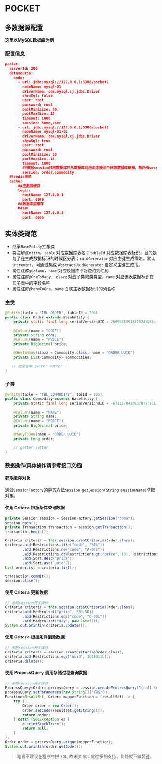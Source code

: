 # POCKET
## 多数据源配置
**这里以MySQL数据库为例**

### 配置信息
```json
pocket:
  serverId: 200
  datasource:
    node:
      - url: jdbc:mysql://127.0.0.1:3306/pocket1
        nodeName: mysql-01
        driverName: com.mysql.cj.jdbc.Driver
        showSql: false
        user: root
        password: root
        poolMiniSize: 10
        poolMaxSize: 15
        timeout: 1000
        session: homo,user
      - url: jdbc:mysql://127.0.0.1:3306/pocket2
        nodeName: mysql-01-02
        driverName: com.mysql.cj.jdbc.Driver
        showSql: true
        user: root
        password: root
        poolMiniSize: 10
        poolMaxSize: 15
        timeout: 1000
        ##根据session找到数据库并从数据库对应的连接池中获取数据库链接，故所有session不可重复
        session: order,commodity
  ##redis服务
  cache:
      ##应用层缓存
      logic:
        hostName: 127.0.0.1
        port: 6079
      ##数据库层缓存
      base:
        hostName: 127.0.0.1
        port: 6666
```

## 实体类规范
- 继承`BaseEntity`抽象类
- 类注解`@Entity`，`table` 对应数据库表名；`tableId` 对应数据库表标识，目的是为了在生成数据标识的时候区分表；`uuidGenerator` 对应主键生成策略，默认 `increment`，可通过集成 `AbstractUuidGenerator` 自定义主键生成策。
- 属性注解`@Column`，`name` 对应数据库中对应的列名称
- 属性注解`@OneToMany`， `clazz` 对应子类的类类型，`name` 对应该表数据标识在其子表中的字段名称
- 属性注解`@ManyToOne`，`name` 关联主表数据标识的列名称
### 主类
```java
@Entity(table = "TBL_ORDER", tableId = 200)
public class Order extends BaseEntity {
    private static final long serialVersionUID = 2560385391551524826L;

    @Column(name = "CODE")
    private String code;
    @Column(name = "PRICE")
    private BigDecimal price;

    @OneToMany(clazz = Commodity.class, name = "ORDER_UUID")
    private List<Commodity> commodities;

   // 这里省略 getter setter
}
```
### 子类
```java
@Entity(table = "TBL_COMMODITY", tblId = 201)
public class Commodity extends BaseEntity {
    private static final long serialVersionUID = -6711578420837877371L;

    @Column(name = "NAME")
    private String name;
    @Column(name = "PRICE")
    private BigDecimal price;

    @ManyToOne(name = "ORDER_UUID")
    private Long order;

    // getter setter
}
```

### 数据操作(具体操作请参考接口文档)
#### 获取缓存对象
通过`SessionFactory`的静态方法`Session getSession(String sessionName)`获取对象。
#### 使用 Criteria 根据条件查询数据
```java
private Session session = SessionFactory.getSession("homo");
session.open();
private Transaction transaction = session.getTransaction();
transaction.begin();

Criteria criteria = this.session.creatCriteria(Order.class);
criteria.add(Restrictions.like("code", "%A%"))
        .add(Restrictions.ne("code", "A-002"))
        .add(Restrictions.or(Restrictions.gt("price", 13), Restrictions.lt("price", 12.58)))
        .add(Sort.desc("price"))
        .add(Sort.asc("uuid"));
List orderList = criteria.list();

transaction.commit();
session.close();
```

#### 使用 Criteria 更新数据
```java
// 省略session开关操作
Criteria criteria = this.session.creatCriteria(Order.class);
criteria.add(Modern.set("price", 500.5D))
        .add(Restrictions.equ("code", "C-001"))
        .add(Modern.set("day", new Date()));
System.out.println(criteria.update());
```
#### 使用 Criteria 根据条件删除数据
```java
// 省略session开关操作
Criteria criteria = session.creatCriteria(Order.class);
criteria.add(Restrictions.equ("uuid", 1011011L));
criteria.delete();
```

#### 使用 ProcessQuery 调用存储过程查询数据
```java
// 省略session开关操作
ProcessQuery<Order> processQuery = session.createProcessQuery("{call test(?)}");
processQuery.setParameters(new String[]{"蚂蚁"});
Function<ResultSet, Order> mapperFunction = (resultSet) -> {
    try {
        Order order = new Order();
        order.setCode(resultSet.getString(1));
        return order;
    } catch (SQLException e) {
        e.printStackTrace();
        return null;
    }
};
Order order = processQuery.unique(mapperFunction);
System.out.println(order.getCode());
```

> 笔者不建议在程序中拼 `SQL`, 故未对 `SQL` 做过多的支持，此处就不做赘述。
